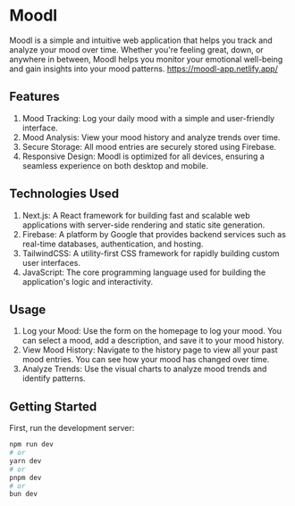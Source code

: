 # Moodl

Moodl is a simple and intuitive web application that helps you track and analyze your mood over time. Whether you're feeling great, down, or anywhere in between, Moodl helps you monitor your emotional well-being and gain insights into your mood patterns. https://moodl-app.netlify.app/

## Features

1. Mood Tracking: Log your daily mood with a simple and user-friendly interface.
2. Mood Analysis: View your mood history and analyze trends over time.
3. Secure Storage: All mood entries are securely stored using Firebase.
4. Responsive Design: Moodl is optimized for all devices, ensuring a seamless experience on both desktop and mobile.

## Technologies Used

1. Next.js: A React framework for building fast and scalable web applications with server-side rendering and static site generation.
2. Firebase: A platform by Google that provides backend services such as real-time databases, authentication, and hosting.
3. TailwindCSS: A utility-first CSS framework for rapidly building custom user interfaces.
4. JavaScript: The core programming language used for building the application's logic and interactivity.

## Usage

1. Log your Mood: Use the form on the homepage to log your mood. You can select a mood, add a description, and save it to your mood history.
2. View Mood History: Navigate to the history page to view all your past mood entries. You can see how your mood has changed over time.
3. Analyze Trends: Use the visual charts to analyze mood trends and identify patterns.

## Getting Started

First, run the development server:

```bash
npm run dev
# or
yarn dev
# or
pnpm dev
# or
bun dev
```
